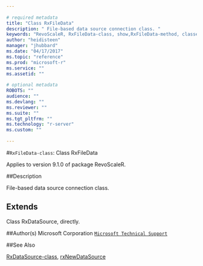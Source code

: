 ```yaml
--- 
 
# required metadata 
title: "Class RxFileData" 
description: " File-based data source connection class. " 
keywords: "RevoScaleR, RxFileData-class, show,RxFileData-method, classes" 
author: "heidisteen" 
manager: "jhubbard" 
ms.date: "04/17/2017" 
ms.topic: "reference" 
ms.prod: "microsoft-r" 
ms.service: "" 
ms.assetid: "" 
 
# optional metadata 
ROBOTS: "" 
audience: "" 
ms.devlang: "" 
ms.reviewer: "" 
ms.suite: "" 
ms.tgt_pltfrm: "" 
ms.technology: "r-server" 
ms.custom: "" 
 
--- 
```

 
 
 
 
 #`RxFileData-class`: Class RxFileData

 Applies to version 9.1.0 of package RevoScaleR.
 
 ##Description
 
File-based data source connection class.
 
 
 ## Extends 

 
Class RxDataSource, directly.
 
 ##Author(s)
 Microsoft Corporation [`Microsoft Technical Support`](https://go.microsoft.com/fwlink/?LinkID=698556&clcid=0x409)
 
 
 ##See Also
 
[RxDataSource-class](RxDataSource-class.md),
[rxNewDataSource](rxNew.md)
   
 
